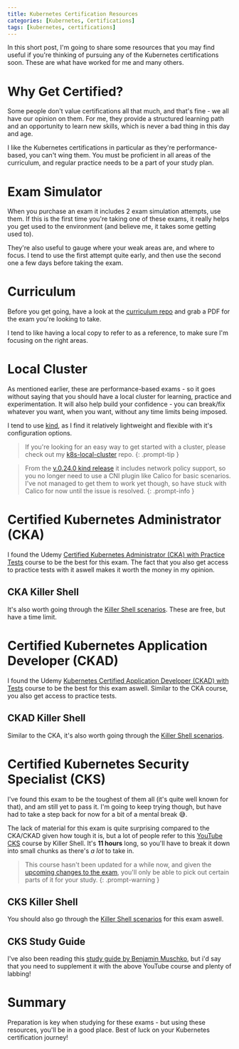 ```yaml
---
title: Kubernetes Certification Resources
categories: [Kubernetes, Certifications]
tags: [kubernetes, certifications]
---
```


In this short post, I'm going to share some resources that you may find useful if you're thinking of pursuing any of the Kubernetes certifications soon. These are what have worked for me and many others.

# Why Get Certified?

Some people don't value certifications all that much, and that's fine - we all have our opinion on them. For me, they provide a structured learning path and an opportunity to learn new skills, which is never a bad thing in this day and age.

I like the Kubernetes certifications in particular as they're performance-based, you can't wing them. You must be proficient in all areas of the curriculum, and regular practice needs to be a part of your study plan.

# Exam Simulator

When you purchase an exam it includes 2 exam simulation attempts, use them. If this is the first time you're taking one of these exams, it really helps you get used to the environment (and believe me, it takes some getting used to).

They're also useful to gauge where your weak areas are, and where to focus. I tend to use the first attempt quite early, and then use the second one a few days before taking the exam.

# Curriculum

Before you get going, have a look at the [curriculum repo](https://github.com/cncf/curriculum) and grab a PDF for the exam you're looking to take.

I tend to like having a local copy to refer to as a reference, to make sure I'm focusing on the right areas.

# Local Cluster

As mentioned earlier, these are performance-based exams - so it goes without saying that you should have a local cluster for learning, practice and experimentation. It will also help build your confidence - you can break/fix whatever you want, when you want, without any time limits being imposed.

I tend to use [kind](https://kind.sigs.k8s.io/), as I find it relatively lightweight and flexible with it's configuration options.

> If you're looking for an easy way to get started with a cluster, please check out my [k8s-local-cluster](https://github.com/thepaulmacca/k8s-local-cluster) repo.
{: .prompt-tip }

> From the [v.0.24.0 kind release](https://github.com/kubernetes-sigs/kind/releases/tag/v0.24.0) it includes network policy support, so you no longer need to use a CNI plugin like Calico for basic scenarios. I've not managed to get them to work yet though, so have stuck with Calico for now until the issue is resolved.
{: .prompt-info }

# Certified Kubernetes Administrator (CKA)

I found the Udemy [Certified Kubernetes Administrator (CKA) with Practice Tests](https://www.udemy.com/course/certified-kubernetes-administrator-with-practice-tests/) course to be the best for this exam. The fact that you also get access to practice tests with it aswell makes it worth the money in my opinion.

## CKA Killer Shell

It's also worth going through the [Killer Shell scenarios](https://killercoda.com/cka). These are free, but have a time limit.

# Certified Kubernetes Application Developer (CKAD)

I found the Udemy [Kubernetes Certified Application Developer (CKAD) with Tests](https://www.udemy.com/course/certified-kubernetes-application-developer/) course to be the best for this exam aswell. Similar to the CKA course, you also get access to practice tests.

## CKAD Killer Shell

Similar to the CKA, it's also worth going through the [Killer Shell scenarios](https://killercoda.com/killer-shell-ckad).

# Certified Kubernetes Security Specialist (CKS)

I've found this exam to be the toughest of them all (it's quite well known for that), and am still yet to pass it. I'm going to keep trying though, but have had to take a step back for now for a bit of a mental break 😅.

The lack of material for this exam is quite surprising compared to the CKA/CKAD given how tough it is, but a lot of people refer to this [YouTube CKS](https://youtu.be/d9xfB5qaOfg?si=xPbBVR9_Pts6kk-p) course by Killer Shell. It's **11 hours** long, so you'll have to break it down into small chunks as there's _a lot_ to take in.

> This course hasn't been updated for a while now, and given the [upcoming changes to the exam](https://training.linuxfoundation.org/cks-program-changes/), you'll only be able to pick out certain parts of it for your study.
{: .prompt-warning }

## CKS Killer Shell

You should also go through the [Killer Shell scenarios](https://killercoda.com/killer-shell-cks) for this exam aswell.

## CKS Study Guide

I've also been reading this [study guide by Benjamin Muschko](https://amzn.eu/d/6KReKUL), but i'd say that you need to supplement it with the above YouTube course and plenty of labbing!

# Summary

Preparation is key when studying for these exams - but using these resources, you'll be in a good place. Best of luck on your Kubernetes certification journey!
